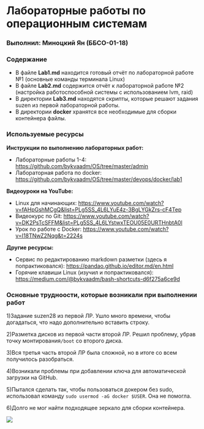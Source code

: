 # Лабораторные работы по операционным системам
### Выполнил: Миноцкий Ян (ББСО-01-18)
### Содержание
- В файле **Lab1.md** находится готовый отчёт по лабораторной работе №1 (основные команды терминала Linux)
- В файле **Lab2.md** содержится отчёт к лабораторной работе №2 (настройка работоспособной системы с использованием lvm, raid)
- В директории **Lab3.md** находятся скрипты, которые решают задания suzen из первой лабораторной работы.
- В директории **docker** хранятся все необходимые для сборки контейнера файлы.

### Используемые ресурсы
**Инструкции по выполнению лабораторных работ:**
- Лабораторные работы 1-4: https://github.com/bykvaadm/OS/tree/master/admin
- Лабораторная работа по docker: https://github.com/bykvaadm/OS/tree/master/devops/docker/lab1

**Видеоуроки на YouTube:**
- Linux для начинающих: https://www.youtube.com/watch?v=fAHpGshMCgQ&list=PLg5SS_4L6LYuE4z-3BgLYGkZrs-cF4Tep
- Видеокурс по Git: https://www.youtube.com/watch?v=DK2PsTcSFFM&list=PLg5SS_4L6LYstwxTEOU05E0URTHnbtA0l
- Урок по работе с Docker: https://www.youtube.com/watch?v=I18TNwZ2Nqg&t=2224s

**Другие ресурсы:**
- Сервис по редактированию markdown разметки (здесь я попрактиковался): https://pandao.github.io/editor.md/en.html
- Горячие клавиши Linux (изучил и попрактиковался): https://medium.com/@bykvaadm/bash-shortcuts-d6f275a6ce9d

### Основные трудноости, которые возникали при выполнении работ
1)Задание suzen28 из первой ЛР. Ушло много времени, чтобы догадаться, что надо дополнительно вставить строку.

2)Разметка дисков из первой части второй ЛР. Решил проблему, убрав точку монтирования`/boot`  со второго диска.

3)Вся третья часть второй ЛР была сложной, но в итоге со всем получилось разобраться.

4)Возникали проблемы при добавлении ключа для автоматической загрузки на GitHub.

5)Пытался сделать так, чтобы пользоваться докером без sudo, использовал команду `sudo usermod -aG docker $USER`. Она не помогла.

6)Долго не мог найти подходящее зеркало для сборки контейнера.

![](https://github.com/Yan-Minotskiy/labOS/blob/master/screenshots/image.png)
